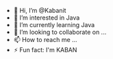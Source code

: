 - 👋 Hi, I’m @Kabanit
- 👀 I’m interested in Java
- 🌱 I’m currently learning Java
- 💞️ I’m looking to collaborate on ...
- 📫 How to reach me ...
- ⚡ Fun fact: I'm KABAN

<!---
Kabanit/Kabanit is a ✨ special ✨ repository because its `README.md` (this file) appears on your GitHub profile.
You can click the Preview link to take a look at your changes.
--->
